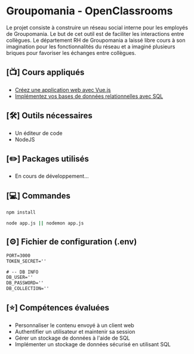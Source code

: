 # Groupomania - OpenClassrooms
Le projet consiste à construire un réseau social interne pour les employés de Groupomania. Le but de cet outil est de faciliter les interactions entre collègues. Le département RH de Groupomania a laissé libre cours à son imagination pour les fonctionnalités du réseau et a imaginé plusieurs briques pour favoriser les échanges entre collègues.

## [:tv:] Cours appliqués
- [Créez une application web avec Vue.js](https://openclassrooms.com/fr/courses/6390311-creez-une-application-web-avec-vue-js)
- [Implémentez vos bases de données relationnelles avec SQL](https://openclassrooms.com/fr/courses/6971126-implementez-vos-bases-de-donnees-relationnelles-avec-sql)

## [:hammer_and_wrench:] Outils nécessaires
- Un éditeur de code
- NodeJS

## [:pencil2:] Packages utilisés
- En cours de développement...

## [:computer:] Commandes
```cmd
npm install
```
```cmd
node app.js || nodemon app.js
```

## [:gear:] Fichier de configuration (.env)
```cmd
PORT=3000
TOKEN_SECRET=''

# -- DB INFO
DB_USER=''
DB_PASSWORD=''
DB_COLLECTION=''
```

## [:star:] Compétences évaluées
- Personnaliser le contenu envoyé à un client web
- Authentifier un utilisateur et maintenir sa session
- Gérer un stockage de données à l'aide de SQL
- Implémenter un stockage de données sécurisé en utilisant SQL
